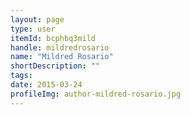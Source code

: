 ```yaml
---
layout: page
type: user
itemId: bcphbq3mild
handle: mildredrosario
name: "Mildred Rosario"
shortDescription: ""
tags:
date: 2015-03-24
profileImg: author-mildred-rosario.jpg
---
```


